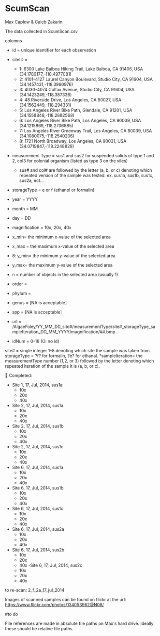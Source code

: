 # ScumScan

Max Caplow & Caleb Zakarin

The data collected in ScumScan.csv

columns

- id = unique identifier for each observation
- siteID = 
	- 1: 6300 Lake Balboa Hiking Trail, Lake Balboa, CA 91406, USA (34.1786177,-118.4977081)
	- 2:  4101-4127 Laurel Canyon Boulevard, Studio City, CA 91604, USA (34.1457431,-118.3960976)
	- 3: 4030-4074 Colfax Avenue, Studio City, CA 91604, USA (34.1423249,-118.387336)
	- 4: 48 Riverside Drive, Los Angeles, CA 90027, USA (34.1562449,-118.294331)
	- 5: Los Angeles River Bike Path, Glendale, CA 91201, USA (34.1558848,-118.2882568)
	- 6: Los Angeles River Bike Path, Los Angeles, CA 90039, USA (34.1215869,-118.2706885)
	- 7: Los Angeles River Greenway Trail, Los Angeles, CA 90039, USA (34.1080075,-118.2540206)
	- 8: 1721 North Broadway, Los Angeles, CA 90031, USA (34.0719847,-118.2248829)
   
- measurement Type = sus1 and sus2 for suspended solids of type 1 and 2, col3 for colonial organism (listed as type 3 on the viles)
  - sus# and col# are followed by the letter (a, b, or c) denoting which repeated version of the sample was tested. 
ex. sus1a, sus1b, sus1c, sus2a, ect...
- storageType = e or f (ethanol or formalin)
- year = YYYY
- month = MM
- day = DD
- magnification = 10x, 20x, 40x
- x_min= the minimum x-value of the selected area
- x_max = the maximum x-value of the selected area
- 8: y_min= the minimum y-value of the selected area
- y_max= the maximum y-value of the selected area
- n = number of objects in the selected area (usually 1)
- order =
- phylum =
- genus = [NA is acceptable]
- spp = [NA is acceptable]
- url = /AlgaeFoley/YY_MM_DD_site#/measurementType/site#_storageType_sampleIteration_DD_MM_YYYY/magnification/##.bmp
- idNum = 0-18 (O: no id)

site# = single integer 1-8 denoting which site the sample was taken from.
storageType = ?f? for formalin, ?e? for ethanal.
*sampleIteration= the measurementType number (1,2, or 3) followed by the letter denoting which repeated iteration of the sample it is (a, b, or c).



Completed:

- Site 1, 17, Jul, 2014, sus1a
	- 10x
	- 20x
	- 40x
- Site 2, 17, Jul, 2014, sus1a
	- 10x
	- 20x
	- 40x
- Site 2, 17, Jul, 2014, sus1b
	- 10x
	- 20x
	- 40x
- Site 2, 17, Jul, 2014, sus1c
	- 10x
	- 20x
	- 40x
- Site 6, 17, Jul, 2014, sus1a
	- 10x
	- 20x
	- 40x
- Site 6, 17, Jul, 2014, sus1b
	- 10x
	- 20x
	- 40x
- Site 6, 17, Jul, 2014, sus1c
	- 10x
	- 20x
	- 40x
- Site 6, 17, Jul, 2014, sus2a
	- 10x
	- 20x
	- 40x
- Site 6, 17, Jul, 2014, sus2b
	- 10x
	- 20x
	- 40x
-Site 6, 17, Jul, 2014, sus2c
	- 10x
	- 20x
	- 40x



to re-scan: 2_f_2a_17_jul_2014

Images of scanned samples can be found on flickr at the url: https://www.flickr.com/photos/134053962@N08/

#to do


File references are made in absolute file paths on Max's hard drive. Ideally these should be relative file paths.
